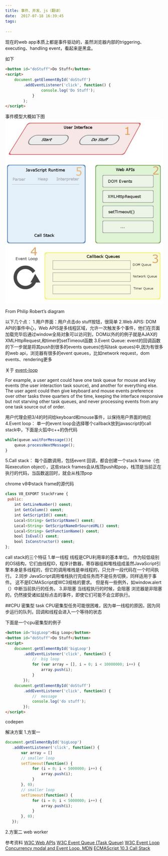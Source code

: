```yaml
---
title: 事件、并发、js（翻译）
date:  2017-07-18 16:39:45
tags:

---
```


现在的web app本质上都是事件驱动的，虽然浏览器内部的triggering、executing、handling event，看起来是黑盒。
<!--more-->
如下

``` html
<button id="doStuff">Do Stuff</button>
<script>
    document.getElementById('doStuff')
        .addEventListener('click', function() {
                console.log('Do Stuff');
            }
        );
</script>
```
事件模型大概如下图
![img](/images/test/33.mdNRSFCoGT.png)

From Philip Robert’s diagram

以下几个点：
1.用户界面：用户点击do stuff按钮，很简单
2.Web APIS:
DOM API的事件中心，Web APIS是多线程区域，允许一次触发多个事件，他们在页面加载完毕后通过window全局对象可以访问到，DOM以外的的例子就是AJAX的XMLHttpRequest,和timer的setTimeout函数
3.Event Queue:
event的回调函数的下一步就是将其push到很多的events queues(也叫task queues)中,因为有很多的web api，浏览器有很多的event queues，比如network request，dom events、rendering更多

关于 [event-loop](https://www.w3.org/TR/html5/webappapis.html#event-loop)


For example, a user agent could have one task queue for mouse and key events (the user interaction task source), and another for everything else. The user agent could then give keyboard and mouse events preference over other tasks three quarters of the time, keeping the interface responsive but not starving other task queues, and never processing events from any one task source out of order.

用户代理会把3/4的时间给keyboard和mouse事件，以保持用户界面的响应
4.Event loop：
单一的event loop会选择哪个callback放到javascript的call stack中，下面是火狐中c++的伪代码

``` js
while(queue.waitForMessage()){
    queue.processNextMessage();
}
```

5.Call stack：
每个函数调用，包括event 回调，都会创建一个stack frame（也叫execution object），这些stack frames会从栈顶push和pop，栈顶是当前正在执行的代码，当函数返回时，就会从栈顶pop

chrome v8中stack frame的源代码
``` js
class V8_EXPORT StackFrame {
 public:
    int GetLineNumber() const;
    int GetColumn() const;
    int GetScriptId() const;
    Local<String> GetScriptName() const;
    Local<String> GetScriptNameOrSourceURL() const;
    Local<String> GetFunctionName() const;
    bool IsEval() const;
    bool IsConstructor() const;
};
```

call stack的三个特征
1.单一线程
线程是CPU利用率的基本单位。 作为较低级别的OS结构，它们由线程ID，程序计数器，寄存器组和堆栈组成虽然JavaScript引擎本身是多线程的，但它的调用堆栈是单线程的，只允许一段代码在一个时间执行。
2.同步
JavaScript调用堆栈执行完成任务而不是任务切换，同样适用于事件。 这不是ECMAScript或WC3规格的要求。 但是有一些例外，如window.alert（）中断当前执行的任务。
3.非阻塞
当线程执行的时候，会阻塞 浏览器是非阻塞的，仍然接受诸如鼠标点击的事件，即使它们可能不会立即执行。

##CPU 密集型 task
CPU密集型任务可能很困难，因为单一线程的原因，因为同步运行的队列，回调和线程会进入一个等待的状态

下面是一个cpu密集型的例子

``` html
<button id="bigLoop">Big Loop</button>
<button id="doStuff">Do Stuff</button>
<script>
    document.getElementById('bigLoop')
        .addEventListener('click', function() {
            //  big loop
            for (var array = [], i = 0; i < 10000000; i++) {
                array.push(i);
            }
        });
    document.getElementById('doStuff')
        .addEventListener('click', function() {
            //  message
            console.log('do stuff');
        });
</script>
```

codepen

解决方案
1.方案一

``` js
document.getElementById('bigLoop')
   .addEventListener('click', function() {
       var array = []
       // smaller loop
       setTimeout(function() {
            for (i = 0; i < 5000000; i++) {
                array.push(i);
            }
       }, 0);
       // smaller loop
       setTimeout(function() {
            for (i = 0; i < 5000000; i++) {
                array.push(i);
            }
       }, 0);
   });
```

2.方案二
web worker

参考资料
[W3C Web APIs](http://www.w3.org/TR/html5/webappapis.html#webappapis)
[W3C Event Queue (Task Queue)](http://www.w3.org/TR/html5/webappapis.html#event-loop)
[W3C Event Loop](http://www.w3.org/TR/html5/webappapis.html#event-loops)
[Concurrency modal and Event Loop, MDN](https://developer.mozilla.org/en-US/docs/Web/JavaScript/EventLoop)
[ECMAScript 10.3 Call Stack](http://www.ecma-international.org/ecma-262/5.1/#sec-10.3)